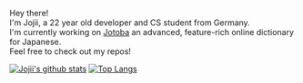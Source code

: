 Hey there! <br>
I'm Jojii, a 22 year old developer and CS student from Germany. <br>
I'm currently working on [Jotoba](https://jotoba.de) an advanced, feature-rich online dictionary for Japanese. <br>
Feel free to check out my repos!

[![Jojii's github stats](https://github-readme-stats.vercel.app/api?&username=JojiiOfficial&count_private=true&hide_border=true&bg_color=30,e96443,904e95&title_color=fff&text_color=fff)](https://github.com/JojiiOfficial/JojiiOfficial)
[![Top Langs](https://github-readme-stats.vercel.app/api/top-langs/?username=JojiiOfficial&layout=compact&hide_border=true&bg_color=30,e96443,904e95&title_color=fff&text_color=fff)](https://github.com/JojiiOfficial/JojiiOfficial)
